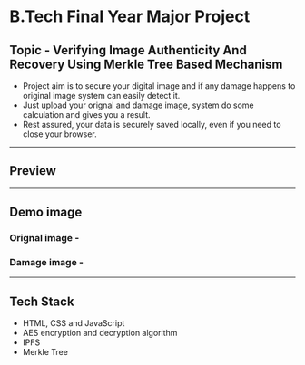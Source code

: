 # B.Tech Final Year Major Project
## Topic - Verifying Image Authenticity And Recovery Using Merkle Tree Based Mechanism

- Project aim is to secure your digital image and if any damage happens to original image system can easily detect it.
- Just upload your orignal and damage image, system do some calculation and gives you a result.
- Rest assured, your data is securely saved locally, even if you need to close your browser.

---
## Preview












---

## Demo image

### Orignal image - 






### Damage image - 






---
## Tech Stack

- HTML, CSS and JavaScript
- AES encryption and decryption algorithm
- IPFS 
- Merkle Tree